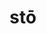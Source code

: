 ---
title: stō
meaning: to stand
ch: [ten, f1, ss, ss1, 7r, twentythree, 24rv]
pos: verb
inf: stāre
secondppstem: st
infend: āre
thirdpp: stetī
fourthpp: statūrus
conjugation: first
derivative: station
six: y
---